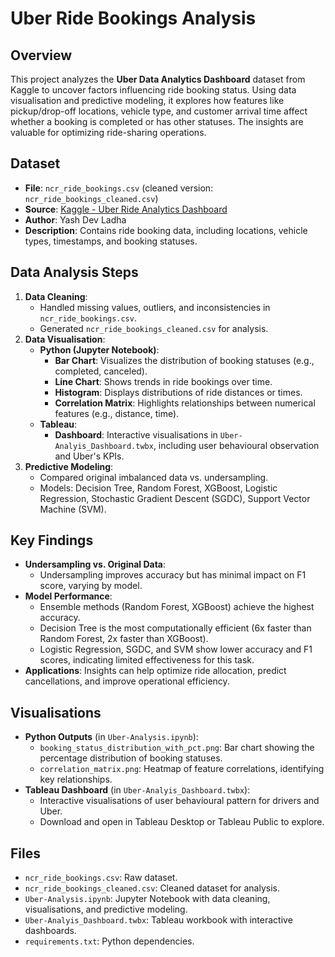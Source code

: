 # Uber Ride Bookings Analysis

## Overview
This project analyzes the **Uber Data Analytics Dashboard** dataset from Kaggle to uncover factors influencing ride booking status. Using data visualisation and predictive modeling, it explores how features like pickup/drop-off locations, vehicle type, and customer arrival time affect whether a booking is completed or has other statuses. The insights are valuable for optimizing ride-sharing operations.

## Dataset
- **File**: `ncr_ride_bookings.csv` (cleaned version: `ncr_ride_bookings_cleaned.csv`)
- **Source**: [Kaggle - Uber Ride Analytics Dashboard](https://www.kaggle.com/datasets/yashdevladdha/uber-ride-analytics-dashboard/data?select=Dasboard.gif)
- **Author**: Yash Dev Ladha
- **Description**: Contains ride booking data, including locations, vehicle types, timestamps, and booking statuses.

## Data Analysis Steps
1. **Data Cleaning**:
   - Handled missing values, outliers, and inconsistencies in `ncr_ride_bookings.csv`.
   - Generated `ncr_ride_bookings_cleaned.csv` for analysis.
2. **Data Visualisation**:
   - **Python (Jupyter Notebook)**:
     - **Bar Chart**: Visualizes the distribution of booking statuses (e.g., completed, canceled).
     - **Line Chart**: Shows trends in ride bookings over time.
     - **Histogram**: Displays distributions of ride distances or times.
     - **Correlation Matrix**: Highlights relationships between numerical features (e.g., distance, time).
   - **Tableau**:
     - **Dashboard**: Interactive visualisations in `Uber-Analyis_Dashboard.twbx`, including user behavioural observation and Uber's KPIs.
3. **Predictive Modeling**:
   - Compared original imbalanced data vs. undersampling.
   - Models: Decision Tree, Random Forest, XGBoost, Logistic Regression, Stochastic Gradient Descent (SGDC), Support Vector Machine (SVM).

## Key Findings
- **Undersampling vs. Original Data**:
  - Undersampling improves accuracy but has minimal impact on F1 score, varying by model.
- **Model Performance**:
  - Ensemble methods (Random Forest, XGBoost) achieve the highest accuracy.
  - Decision Tree is the most computationally efficient (6x faster than Random Forest, 2x faster than XGBoost).
  - Logistic Regression, SGDC, and SVM show lower accuracy and F1 scores, indicating limited effectiveness for this task.
- **Applications**: Insights can help optimize ride allocation, predict cancellations, and improve operational efficiency.

## Visualisations
- **Python Outputs** (in `Uber-Analysis.ipynb`):
  - `booking_status_distribution_with_pct.png`: Bar chart showing the percentage distribution of booking statuses.
  - `correlation_matrix.png`: Heatmap of feature correlations, identifying key relationships.
- **Tableau Dashboard** (in `Uber-Analyis_Dashboard.twbx`):
  - Interactive visualisations of user behavioural pattern for drivers and Uber.
  - Download and open in Tableau Desktop or Tableau Public to explore.

## Files
- `ncr_ride_bookings.csv`: Raw dataset.
- `ncr_ride_bookings_cleaned.csv`: Cleaned dataset for analysis.
- `Uber-Analysis.ipynb`: Jupyter Notebook with data cleaning, visualisations, and predictive modeling.
- `Uber-Analyis_Dashboard.twbx`: Tableau workbook with interactive dashboards.
- `requirements.txt`: Python dependencies.